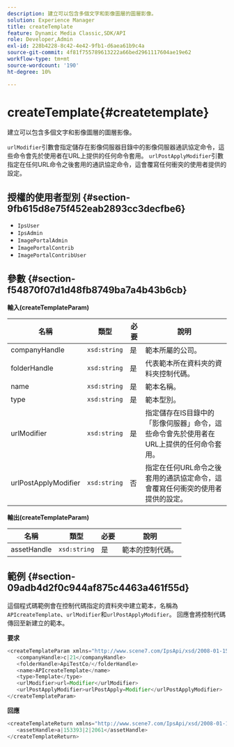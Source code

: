 ```yaml
---
description: 建立可以包含多個文字和影像圖層的圖層影像。
solution: Experience Manager
title: createTemplate
feature: Dynamic Media Classic,SDK/API
role: Developer,Admin
exl-id: 228b4228-8c42-4e42-9fb1-d6aea61b9c4a
source-git-commit: 4f81f755789613222a66bed2961117604ae19e62
workflow-type: tm+mt
source-wordcount: '190'
ht-degree: 10%

---
```


# createTemplate{#createtemplate}

建立可以包含多個文字和影像圖層的圖層影像。

`urlModifier`引數會指定儲存在影像伺服器目錄中的影像伺服器通訊協定命令，這些命令會先於使用者在URL上提供的任何命令套用。 `urlPostApplyModifier`引數指定在任何URL命令之後套用的通訊協定命令，這會覆寫任何衝突的使用者提供的設定。

## 授權的使用者型別 {#section-9fb615d8e75f452eab2893cc3decfbe6}

* `IpsUser`
* `IpsAdmin`
* `ImagePortalAdmin`
* `ImagePortalContrib`
* `ImagePortalContribUser`

## 參數 {#section-f54870f07d1d48fb8749ba7a4b43b6cb}

**輸入(createTemplateParam)**

| 名稱 | 類型 | 必要 | 說明 |
|---|---|---|---|
| companyHandle | `xsd:string` | 是 | 範本所屬的公司。 |
| folderHandle | `xsd:string` | 是 | 代表範本所在資料夾的資料夾控制代碼。 |
| name | `xsd:string` | 是 | 範本名稱。 |
| type | `xsd:string` | 是 | 範本型別。 |
| urlModifier | `xsd:string` | 是 | 指定儲存在IS目錄中的「影像伺服器」命令，這些命令會先於使用者在URL上提供的任何命令套用。 |
| urlPostApplyModifier | `xsd:string` | 否 | 指定在任何URL命令之後套用的通訊協定命令，這會覆寫任何衝突的使用者提供的設定。 |

**輸出(createTemplateParam)**

| 名稱 | 類型 | 必要 | 說明 |
|---|---|---|---|
| assetHandle | `xsd:string` | 是 | 範本的控制代碼。 |

## 範例 {#section-09adb4d2f0c944af875c4463a461f55d}

這個程式碼範例會在控制代碼指定的資料夾中建立範本，名稱為`APIcreateTemplate`、`urlModifier`和`urlPostApplyModifier`。 回應會將控制代碼傳回至新建立的範本。

**要求**

```java
<createTemplateParam xmlns="http://www.scene7.com/IpsApi/xsd/2008-01-15">
   <companyHandle>c|21</companyHandle>
   <folderHandle>ApiTestCo/</folderHandle>
   <name>APIcreateTemplate</name>
   <type>Template</type>
   <urlModifier>url=Modifier</urlModifier>
   <urlPostApplyModifier>urlPostApply=Modifier</urlPostApplyModifier>
</createTemplateParam>
```

**回應**

```java
<createTemplateReturn xmlns="http://www.scene7.com/IpsApi/xsd/2008-01-15">
   <assetHandle>a|153393|2|2061</assetHandle>
</createTemplateReturn>
```
